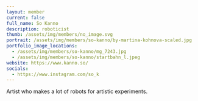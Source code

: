 ```yaml
---
layout: member
current: false
full_name: So Kanno
description: roboticist
thumb: /assets/img/members/no_image.svg
portrait: /assets/img/members/so-kanno/by-martina-kohnova-scaled.jpg
portfolio_image_locations:
  - /assets/img/members/so-kanno/mg_7243.jpg
  - /assets/img/members/so-kanno/startbahn_l.jpeg
website: https://www.kanno.so/
socials:
  - https://www.instagram.com/so_k
---
```

Artist who makes a lot of robots for artistic experiments.
